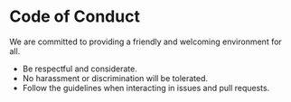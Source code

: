 # Code of Conduct

We are committed to providing a friendly and welcoming environment for all.

- Be respectful and considerate.
- No harassment or discrimination will be tolerated.
- Follow the guidelines when interacting in issues and pull requests.

